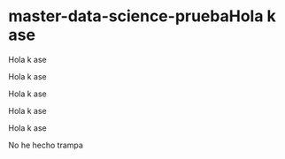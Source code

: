 # master-data-science-pruebaHola k ase
Hola k ase

Hola k ase

Hola k ase

Hola k ase

Hola k ase

No he hecho trampa
